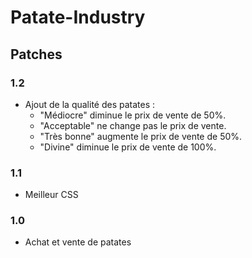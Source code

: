 # Patate-Industry

## Patches

### 1.2

- Ajout de la qualité des patates :
  - "Médiocre" diminue le prix de vente de 50%.
  - "Acceptable" ne change pas le prix de vente.
  - "Très bonne" augmente le prix de vente de 50%.
  - "Divine" diminue le prix de vente de 100%.

### 1.1

- Meilleur CSS

### 1.0

- Achat et vente de patates
